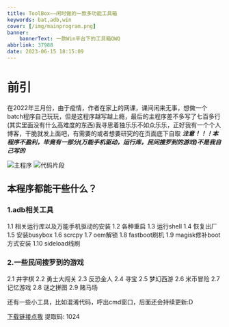 ```yaml
---
title: ToolBox——闲时做的一款多功能工具箱
keywords: bat,adb,win
cover: [/img/mainprogram.png] 
banner:
    bannerText: 一款Win平台下的工具箱QWQ
abbrlink: 37988
date: 2023-06-15 18:15:09
---
```

# 前引
在2022年三月份，由于疫情，作者在家上的网课，课间闲来无事，想做一个batch程序自己玩玩，但是这程序越写越上瘾，最后的主程序差不多写了七百多行(其实里面没有什么高难度的东西)我寻思着独乐乐不如众乐乐，正好我有一个个人博客，干脆就发上面吧，有需要的或者想要研究的在页面底下自取
***注意！！！本程序不盈利，毕竟有一部分(万能手机驱动，运行库，民间搜罗到的游戏)不是我自己写的***

![主程序](/img/mainprogram.png)
![代码片段](/img/code.png)

## 本程序都能干些什么？

### 1.adb相关工具
1.1 相关运行库以及万能手机驱动的安装
1.2 各种重启
1.3 运行shell
1.4 恢复出厂
1.5 安装busybox
1.6 scrcpy
1.7 oem解锁
1.8 fastboot刷机
1.9 magisk修补boot方式安装
1.10 sideload线刷

### 2.一些民间搜罗到的游戏
2.1 井字棋
2.2 勇士大闯关
2.3 反恐金人
2.4 寻宝
2.5 梦幻西游
2.6 米币冒险
2.7 记忆游戏
2.8 谜之拼图
2.9 赌马场

还有一些小工具，比如混淆代码，呼出cmd窗口，后面还会持续更新:D

[下载链接点我](https://www.feijix.com/s/XWj4XKT)
提取码: 1024

